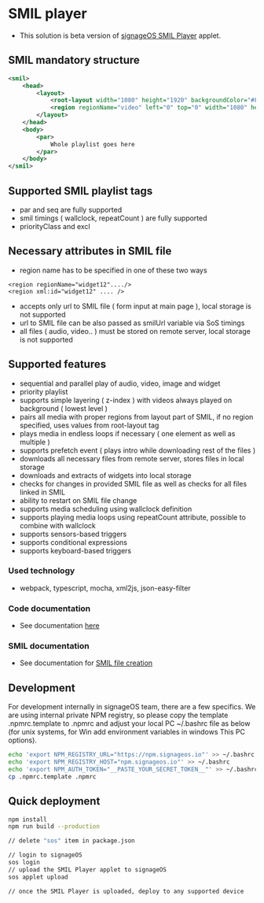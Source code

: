 # SMIL player

- This solution is beta version of [signageOS SMIL Player](https://docs.signageos.io/category/smil-guides) applet.

## SMIL mandatory structure
```xml
<smil>
    <head>
        <layout>
            <root-layout width="1080" height="1920" backgroundColor="#FFFFFF" />
            <region regionName="video" left="0" top="0" width="1080" height="1920" z-index="1" backgroundColor="#FFFFFF" mediaAlign="center" />
        </layout>
    </head>
    <body>
        <par> 
            Whole playlist goes here
        </par> 
    </body>
</smil>
```
## Supported SMIL playlist tags
- par and seq are fully supported
- smil timings ( wallclock, repeatCount ) are fully supported
- priorityClass and excl

## Necessary attributes in SMIL file
- region name has to be specified in one of these two ways
```
<region regionName="widget12"..../>
<region xml:id="widget12" .... />
```
- accepts only url to SMIL file ( form input at main page ), local storage is not supported
- url to SMIL file can be also passed as smilUrl variable via SoS timings
- all files ( audio, video.. ) must be stored on remote server,  local storage is not supported

## Supported features
- sequential and parallel play of audio, video, image and widget
- priority playlist
- supports simple layering ( z-index ) with videos always played on background ( lowest level ) 
- pairs all media with proper regions from layout part of SMIL, if no region specified, uses values from root-layout tag
- plays media in endless loops if necessary ( one element as well as multiple )
- supports prefetch event ( plays intro while downloading rest of the files )
- downloads all necessary files from remote server, stores files in local storage
- downloads and extracts of widgets into local storage
- checks for changes in provided SMIL file as well as checks for all files linked in SMIL
- ability to restart on SMIL file change
- supports media scheduling using wallclock definition
- supports playing media loops using repeatCount attribute, possible to combine with wallclock
- supports sensors-based triggers
- supports conditional expressions
- supports keyboard-based triggers

### Used technology
- webpack, typescript, mocha, xml2js, json-easy-filter

### Code documentation
- See documentation [here](docs/documentation.md)

### SMIL documentation
- See documentation for [SMIL file creation](https://docs.signageos.io/category/smil-docs-guides)

## Development
For development internally in signageOS team, there are a few specifics. We are using internal private NPM registry, so please copy the template .npmrc.template to .npmrc and adjust your local PC ~/.bashrc file as below (for unix systems, for Win add environment variables in windows This PC options).

```sh
echo 'export NPM_REGISTRY_URL="https://npm.signageos.io"' >> ~/.bashrc
echo 'export NPM_REGISTRY_HOST="npm.signageos.io"' >> ~/.bashrc
echo 'export NPM_AUTH_TOKEN="__PASTE_YOUR_SECRET_TOKEN__"' >> ~/.bashrc
cp .npmrc.template .npmrc
```

## Quick deployment

```sh
npm install
npm run build --production

// delete "sos" item in package.json

// login to signageOS
sos login
// upload the SMIL Player applet to signageOS
sos applet upload

// once the SMIL Player is uploaded, deploy to any supported device
```
